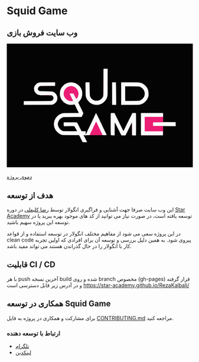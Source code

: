# Squid Game

## وب سایت فروش بازی

![Squid Game](src/assets/logos/logo-black-bg.svg)

[دموی پروژه](https://star-academy.github.io/RezaKalbali/)

## هدف از توسعه

این وب سایت صرفا جهت آشنایی و فراگیری انگولار توسط
[رضا کلبعلی](https://github.com/rezakalbaali) در دوره [Star Academy](https://github.com/Star-Academy)
توسعه یافته است، در صورت نیاز می توانید از کد های موجود بهره ببرید یا در توسعه این پروژه سهیم باشید.

در این پروژه سعی می شود از مفاهیم مختلف انگولار در توسعه استفاده و از قواعد clean code پیروی شود. به همین دلیل بررسی و توسعه آن برای افرادی که اولین تجربه کار با انگولار را در حال گذراندن هستند می تواند مفید باشد.

## قابلیت CI / CD

با هر push آخرین نسخه build شده و روی branch مخصوص (gh-pages) قرار گرفته و در آدرس زیر قابل دسترسی است
https://star-academy.github.io/RezaKalbali/

## همکاری در توسعه Squid Game

برای مشارکت و همکاری در پروژه به فایل [CONTRIBUTING.md](https://github.com/Star-Academy/RezaKalbali/blob/start-landing/CONTRIBUTING.md) مراجعه کنید.

### ارتباط با توسعه دهنده

- [تلگرام](https://t.me/rezakalbali)
- [لینکدین](https://www.linkedin.com/in/rezakalbali/)
